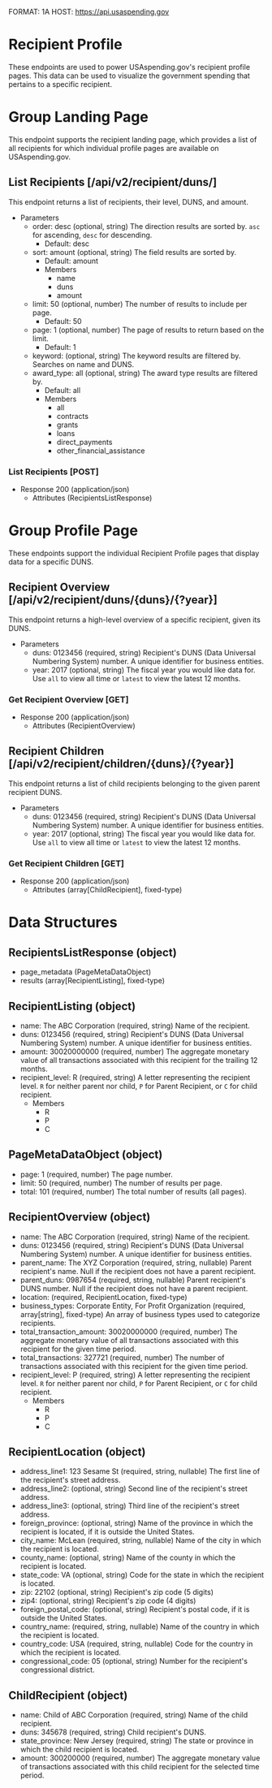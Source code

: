 FORMAT: 1A
HOST: https://api.usaspending.gov

# Recipient Profile

These endpoints are used to power USAspending.gov's recipient profile pages. This data can be used to visualize the government spending that pertains to a specific recipient.

# Group Landing Page

This endpoint supports the recipient landing page, which provides a list of all recipients for which individual profile pages are available on USAspending.gov.

## List Recipients [/api/v2/recipient/duns/]

This endpoint returns a list of recipients, their level, DUNS, and amount.

+ Parameters
    + order: desc (optional, string)
        The direction results are sorted by. `asc` for ascending, `desc` for descending.
        + Default: desc
    + sort: amount (optional, string)
        The field results are sorted by.
        + Default: amount
        + Members
            + name
            + duns
            + amount
    + limit: 50 (optional, number)
        The number of results to include per page. 
        + Default: 50
    + page: 1 (optional, number)
        The page of results to return based on the limit. 
        + Default: 1
    + keyword: (optional, string)
        The keyword results are filtered by. Searches on name and DUNS.
    + award_type: all (optional, string)
        The award type results are filtered by. 
        + Default: all
        + Members
            + all
            + contracts
            + grants
            + loans
            + direct_payments
            + other_financial_assistance

### List Recipients [POST]

+ Response 200 (application/json)
    + Attributes (RecipientsListResponse)

# Group Profile Page

These endpoints support the individual Recipient Profile pages that display data for a specific DUNS.

## Recipient Overview [/api/v2/recipient/duns/{duns}/{?year}]

This endpoint returns a high-level overview of a specific recipient, given its DUNS.

+ Parameters
    + duns: 0123456 (required, string)
        Recipient's DUNS (Data Universal Numbering System) number. A unique identifier for business entities. 
    + year: 2017 (optional, string)
        The fiscal year you would like data for. Use `all` to view all time or `latest` to view the latest 12 months.

### Get Recipient Overview [GET]

+ Response 200 (application/json)
    + Attributes (RecipientOverview)
    
## Recipient Children [/api/v2/recipient/children/{duns}/{?year}]

This endpoint returns a list of child recipients belonging to the given parent recipient DUNS.

+ Parameters
    + duns: 0123456 (required, string)
        Recipient's DUNS (Data Universal Numbering System) number. A unique identifier for business entities. 
    + year: 2017 (optional, string)
        The fiscal year you would like data for. Use `all` to view all time or `latest` to view the latest 12 months.

### Get Recipient Children [GET]

+ Response 200 (application/json)
    + Attributes (array[ChildRecipient], fixed-type)

# Data Structures

## RecipientsListResponse (object)
+ page_metadata (PageMetaDataObject)
+ results (array[RecipientListing], fixed-type)

## RecipientListing (object)
+ name: The ABC Corporation (required, string)
    Name of the recipient.
+ duns: 0123456 (required, string)
    Recipient's DUNS (Data Universal Numbering System) number. A unique identifier for business entities. 
+ amount: 30020000000 (required, number)
    The aggregate monetary value of all transactions associated with this recipient for the trailing 12 months.
+ recipient_level: R (required, string)
    A letter representing the recipient level. `R` for neither parent nor child, `P` for Parent Recipient, or `C` for child recipient. 
    + Members
        + R
        + P
        + C

## PageMetaDataObject (object)
+ page: 1 (required, number)
    The page number. 
+ limit: 50 (required, number)
    The number of results per page. 
+ total: 101 (required, number)
    The total number of results (all pages).

## RecipientOverview (object)
+ name: The ABC Corporation (required, string)
    Name of the recipient.
+ duns: 0123456 (required, string)
    Recipient's DUNS (Data Universal Numbering System) number. A unique identifier for business entities. 
+ parent_name: The XYZ Corporation (required, string, nullable)
    Parent recipient's name. Null if the recipient does not have a parent recipient.
+ parent_duns: 0987654 (required, string, nullable)
    Parent recipient's DUNS number. Null if the recipient does not have a parent recipient.
+ location: (required, RecipientLocation, fixed-type)
+ business_types: Corporate Entity, For Profit Organization (required, array[string], fixed-type)
    An array of business types used to categorize recipients.
+ total_transaction_amount: 30020000000 (required, number)
    The aggregate monetary value of all transactions associated with this recipient for the given time period.
+ total_transactions: 327721 (required, number)
    The number of transactions associated with this recipient for the given time period.
+ recipient_level: P (required, string)
    A letter representing the recipient level. `R` for neither parent nor child, `P` for Parent Recipient, or `C` for child recipient. 
    + Members
        + R
        + P
        + C

## RecipientLocation (object)
+ address_line1: 123 Sesame St (required, string, nullable)
    The first line of the recipient's street address. 
+ address_line2: (optional, string)
    Second line of the recipient's street address. 
+ address_line3: (optional, string)
    Third line of the recipient's street address. 
+ foreign_province: (optional, string)
    Name of the province in which the recipient is located, if it is outside the United States.
+ city_name: McLean (required, string, nullable)
    Name of the city in which the recipient is located.
+ county_name: (optional, string)
    Name of the county in which the recipient is located.
+ state_code: VA (optional, string)
    Code for the state in which the recipient is located. 
+ zip: 22102 (optional, string)
    Recipient's zip code (5 digits)
+ zip4: (optional, string)
    Recipient's zip code (4 digits)
+ foreign_postal_code: (optional, string)
    Recipient's postal code, if it is outside the United States.
+ country_name: (required, string, nullable)
     Name of the country in which the recipient is located.
+ country_code: USA (required, string, nullable)
     Code for the country in which the recipient is located.
+ congressional_code: 05 (optional, string)
    Number for the recipient's congressional district. 
 
## ChildRecipient (object)
+ name: Child of ABC Corporation (required, string)
    Name of the child recipient.
+ duns: 345678 (required, string)
    Child recipient's DUNS.
+ state_province: New Jersey (required, string)
    The state or province in which the child recipient is located.
+ amount: 300200000 (required, number)
    The aggregate monetary value of transactions associated with this child recipient for the selected time period.
